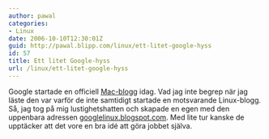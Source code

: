```yaml
---
author: pawal
categories:
- Linux
date: 2006-10-10T12:30:01Z
guid: http://pawal.blipp.com/linux/ett-litet-google-hyss
id: 57
title: Ett litet Google-hyss
url: /linux/ett-litet-google-hyss
---
```


Google startade en officiell <a href="http://googlemac.blogspot.com/">Mac-blogg</a> idag. Vad jag inte begrep när jag läste den var varför de inte samtidigt startade en motsvarande Linux-blogg. Så, jag tog på mig lustighetshatten och skapade en egen med den uppenbara adressen <a href="http://googlelinux.blogspot.com/">googlelinux.blogspot.com</a>. Med lite tur kanske de upptäcker att det vore en bra idé att göra jobbet själva.